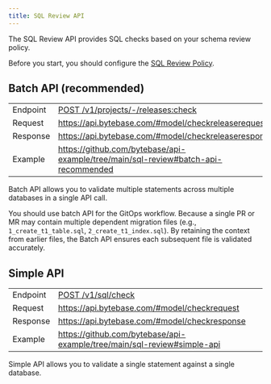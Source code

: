 ```yaml
---
title: SQL Review API
---
```


<TutorialBlock url="/docs/tutorials/sql-review" title="Master SQL Review with GUI, GitOps and API" />
<TutorialBlock url="/docs/tutorials/api-sql-review/" title="Codify SQL Review Policies with Bytebase API" />

The SQL Review API provides SQL checks based on your schema review policy.

<HintBlock type="info">

Before you start, you should configure the [SQL Review Policy](/docs/sql-review/review-policy).

</HintBlock>

## Batch API (recommended)

|          |                                                                                                                              |
| -------- | ---------------------------------------------------------------------------------------------------------------------------- |
| Endpoint | [POST /v1/projects/-/releases:check](https://api.bytebase.com/#tag/releaseservice/POST/v1/projects/{project}/releases:check) |
| Request  | https://api.bytebase.com/#model/checkreleaserequest                                                                          |
| Response | https://api.bytebase.com/#model/checkreleaseresponse                                                                         |
| Example  | https://github.com/bytebase/api-example/tree/main/sql-review#batch-api-recommended                                           |

Batch API allows you to validate multiple statements across multiple databases in a single API call.

You should use batch API for the GitOps workflow. Because a single PR or MR may contain multiple dependent
migration files (e.g., `1_create_t1_table.sql`, `2_create_t1_index.sql`). By retaining the context from
earlier files, the Batch API ensures each subsequent file is validated accurately.

## Simple API

|          |                                                                                  |
| -------- | -------------------------------------------------------------------------------- |
| Endpoint | [POST /v1/sql/check](https://api.bytebase.com/#tag/sqlservice/POST/v1/sql/check) |
| Request  | https://api.bytebase.com/#model/checkrequest                                     |
| Response | https://api.bytebase.com/#model/checkresponse                                    |
| Example  | https://github.com/bytebase/api-example/tree/main/sql-review#simple-api          |

Simple API allows you to validate a single statement against a single database.
